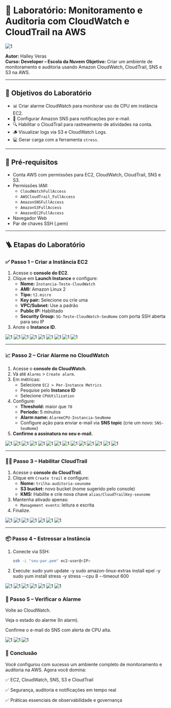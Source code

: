 # 🚀 Laboratório: Monitoramento e Auditoria com CloudWatch e CloudTrail na AWS

![1](https://raw.githubusercontent.com/HalleyVeras/aws-monitoring-lab-developer-EDN/refs/heads/main/arquivos/monitoringDev.jpg)

**Autor:** Halley Veras  
**Curso: Developer – Escola da Nuvem** 
**Objetivo:** Criar um ambiente de monitoramento e auditoria usando Amazon CloudWatch, CloudTrail, SNS e S3 na AWS.

---

## 🎯 Objetivos do Laboratório

- 📊 Criar alarme CloudWatch para monitorar uso de CPU em instância EC2.
- 🔔 Configurar Amazon SNS para notificações por e-mail.
- 🔍 Habilitar o CloudTrail para rastreamento de atividades na conta.
- 🪵 Visualizar logs via S3 e CloudWatch Logs.
- 💻 Gerar carga com a ferramenta `stress`.

---

## 🧰 Pré-requisitos

- Conta AWS com permissões para EC2, CloudWatch, CloudTrail, SNS e S3.
- Permissões IAM:
  - `CloudWatchFullAccess`
  - `AWSCloudTrail_FullAccess`
  - `AmazonSNSFullAccess`
  - `AmazonS3FullAccess`
  - `AmazonEC2FullAccess`
- Navegador Web
- Par de chaves SSH (.pem)

---

## 🪜 Etapas do Laboratório

### ✅ Passo 1 – Criar a Instância EC2

1. Acesse o **console do EC2**.
2. Clique em **Launch Instance** e configure:
   - **Nome:** `Instancia-Teste-CloudWatch`
   - **AMI:** Amazon Linux 2
   - **Tipo:** `t2.micro`
   - **Key pair:** Selecione ou crie uma
   - **VPC/Subnet:** Use a padrão
   - **Public IP:** Habilitado
   - **Security Group:** `SG-Teste-CloudWatch-SeuNome` com porta SSH aberta para seu IP
3. Anote o **Instance ID**.

![1](https://raw.githubusercontent.com/HalleyVeras/aws-monitoring-lab-developer-EDN/refs/heads/main/arquivos/2025-06-17_13-53.png)
![1](https://raw.githubusercontent.com/HalleyVeras/aws-monitoring-lab-developer-EDN/refs/heads/main/arquivos/2025-06-17_13-55.png)
![1](https://raw.githubusercontent.com/HalleyVeras/aws-monitoring-lab-developer-EDN/refs/heads/main/arquivos/2025-06-17_13-56.png)
![1](https://raw.githubusercontent.com/HalleyVeras/aws-monitoring-lab-developer-EDN/refs/heads/main/arquivos/2025-06-17_13-59.png)
![1](https://raw.githubusercontent.com/HalleyVeras/aws-monitoring-lab-developer-EDN/refs/heads/main/arquivos/2025-06-17_14-00.png)
![1](https://raw.githubusercontent.com/HalleyVeras/aws-monitoring-lab-developer-EDN/refs/heads/main/arquivos/2025-06-17_14-04.png)
![1](https://raw.githubusercontent.com/HalleyVeras/aws-monitoring-lab-developer-EDN/refs/heads/main/arquivos/2025-06-17_14-04_1.png)
![1](https://raw.githubusercontent.com/HalleyVeras/aws-monitoring-lab-developer-EDN/refs/heads/main/arquivos/2025-06-17_14-05.png)
![1](https://raw.githubusercontent.com/HalleyVeras/aws-monitoring-lab-developer-EDN/refs/heads/main/arquivos/2025-06-17_14-08.png)

---

### 📈 Passo 2 – Criar Alarme no CloudWatch

1. Acesse o **console do CloudWatch**.
2. Vá até `Alarms` > `Create alarm`.
3. Em métricas:
   - Selecione `EC2 > Per-Instance Metrics`
   - Pesquise pelo **Instance ID**
   - Selecione `CPUUtilization`
4. Configure:
   - **Threshold:** maior que `70`
   - **Período:** 5 minutos
   - **Alarm name:** `AlarmeCPU-Instancia-SeuNome`
   - Configure ação para enviar e-mail via **SNS topic** (crie um novo: `SNS-SeuNome`)
5. **Confirme a assinatura no seu e-mail.**

![1](https://raw.githubusercontent.com/HalleyVeras/aws-monitoring-lab-developer-EDN/refs/heads/main/arquivos/2025-06-17_14-09.png)
![1](https://raw.githubusercontent.com/HalleyVeras/aws-monitoring-lab-developer-EDN/refs/heads/main/arquivos/2025-06-17_14-10.png)
![1](https://raw.githubusercontent.com/HalleyVeras/aws-monitoring-lab-developer-EDN/refs/heads/main/arquivos/2025-06-17_14-10_1.png)
![1](https://raw.githubusercontent.com/HalleyVeras/aws-monitoring-lab-developer-EDN/refs/heads/main/arquivos/2025-06-17_14-11.png)
![1](https://raw.githubusercontent.com/HalleyVeras/aws-monitoring-lab-developer-EDN/refs/heads/main/arquivos/2025-06-17_14-14.png)
![1](https://raw.githubusercontent.com/HalleyVeras/aws-monitoring-lab-developer-EDN/refs/heads/main/arquivos/2025-06-17_14-15.png)
![1](https://raw.githubusercontent.com/HalleyVeras/aws-monitoring-lab-developer-EDN/refs/heads/main/arquivos/2025-06-17_14-18.png)
![1](https://raw.githubusercontent.com/HalleyVeras/aws-monitoring-lab-developer-EDN/refs/heads/main/arquivos/2025-06-17_14-18_1.png)
![1](https://raw.githubusercontent.com/HalleyVeras/aws-monitoring-lab-developer-EDN/refs/heads/main/arquivos/2025-06-17_14-22.png)
![1](https://raw.githubusercontent.com/HalleyVeras/aws-monitoring-lab-developer-EDN/refs/heads/main/arquivos/2025-06-17_14-23.png)
![1](https://raw.githubusercontent.com/HalleyVeras/aws-monitoring-lab-developer-EDN/refs/heads/main/arquivos/2025-06-17_14-25.png)
![1](https://raw.githubusercontent.com/HalleyVeras/aws-monitoring-lab-developer-EDN/refs/heads/main/arquivos/2025-06-17_14-25_1.png)
![1](https://raw.githubusercontent.com/HalleyVeras/aws-monitoring-lab-developer-EDN/refs/heads/main/arquivos/2025-06-17_14-26.png)
![1](https://raw.githubusercontent.com/HalleyVeras/aws-monitoring-lab-developer-EDN/refs/heads/main/arquivos/2025-06-17_16-37.png)

---

### 🕵️‍♂️ Passo 3 – Habilitar CloudTrail

1. Acesse o **console do CloudTrail**.
2. Clique em `Create trail` e configure:
   - **Nome:** `trilha-auditoria-seunome`
   - **S3 bucket:** novo bucket (nome sugerido pelo console)
   - **KMS:** Habilite e crie nova chave `alias/CloudTrailKey-seunome`
3. Mantenha ativado apenas:
   - `Management events`: leitura e escrita
4. Finalize.

![1](https://raw.githubusercontent.com/HalleyVeras/aws-monitoring-lab-developer-EDN/refs/heads/main/arquivos/2025-06-17_15-01.png)
![1](https://raw.githubusercontent.com/HalleyVeras/aws-monitoring-lab-developer-EDN/refs/heads/main/arquivos/2025-06-17_15-02.png)
![1](https://raw.githubusercontent.com/HalleyVeras/aws-monitoring-lab-developer-EDN/refs/heads/main/arquivos/2025-06-17_15-07.png)
![1](https://raw.githubusercontent.com/HalleyVeras/aws-monitoring-lab-developer-EDN/refs/heads/main/arquivos/2025-06-17_15-10.png)
![1](https://raw.githubusercontent.com/HalleyVeras/aws-monitoring-lab-developer-EDN/refs/heads/main/arquivos/2025-06-17_15-34.png)
![1](https://raw.githubusercontent.com/HalleyVeras/aws-monitoring-lab-developer-EDN/refs/heads/main/arquivos/2025-06-17_15-35.png)
![1](https://raw.githubusercontent.com/HalleyVeras/aws-monitoring-lab-developer-EDN/refs/heads/main/arquivos/2025-06-17_15-36.png)

---

### 📦 Passo 4 – Estressar a Instância

1. Conecte via SSH:  
   ```bash
   ssh -i "seu-par.pem" ec2-user@<IP>

2. Execute:
sudo yum update -y
sudo amazon-linux-extras install epel -y
sudo yum install stress -y
stress --cpu 8 --timeout 600

![1](https://raw.githubusercontent.com/HalleyVeras/aws-monitoring-lab-developer-EDN/refs/heads/main/arquivos/2025-06-17_16-16.png)
![1](https://raw.githubusercontent.com/HalleyVeras/aws-monitoring-lab-developer-EDN/refs/heads/main/arquivos/2025-06-17_16-17.png)
![1](https://raw.githubusercontent.com/HalleyVeras/aws-monitoring-lab-developer-EDN/refs/heads/main/arquivos/2025-06-17_16-18.png)
![1](https://raw.githubusercontent.com/HalleyVeras/aws-monitoring-lab-developer-EDN/refs/heads/main/arquivos/2025-06-17_16-19.png)
![1](https://raw.githubusercontent.com/HalleyVeras/aws-monitoring-lab-developer-EDN/refs/heads/main/arquivos/2025-06-17_16-20.png)
![1](https://raw.githubusercontent.com/HalleyVeras/aws-monitoring-lab-developer-EDN/refs/heads/main/arquivos/2025-06-17_16-21.png)
![1](https://raw.githubusercontent.com/HalleyVeras/aws-monitoring-lab-developer-EDN/refs/heads/main/arquivos/2025-06-17_16-23.png)

### 🧪 Passo 5 – Verificar o Alarme
Volte ao CloudWatch.

Veja o estado do alarme (In alarm).

Confirme o e-mail do SNS com alerta de CPU alta.

![1](https://raw.githubusercontent.com/HalleyVeras/aws-monitoring-lab-developer-EDN/refs/heads/main/arquivos/2025-06-17_16-27.png)
![1](https://raw.githubusercontent.com/HalleyVeras/aws-monitoring-lab-developer-EDN/refs/heads/main/arquivos/2025-06-17_16-43.png)
![1](https://raw.githubusercontent.com/HalleyVeras/aws-monitoring-lab-developer-EDN/refs/heads/main/arquivos/2025-06-17_16-42.png)

### 🏁 Conclusão
Você configurou com sucesso um ambiente completo de monitoramento e auditoria na AWS. Agora você domina:

✅ EC2, CloudWatch, SNS, S3 e CloudTrail

✅ Segurança, auditoria e notificações em tempo real

✅ Práticas essenciais de observabilidade e governança

